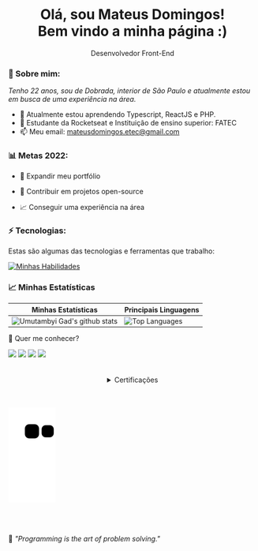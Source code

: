 <h1 align='center'>
  Olá, sou Mateus Domingos!
  <br/>
  Bem vindo a minha página :)
</h1>

<p align='center'>
  Desenvolvedor Front-End
</p>

### 🌻 Sobre mim:

<p>
  <em>
    Tenho 22 anos, sou de Dobrada, interior de São Paulo e atualmente estou em busca de uma experiência na área.
  </em>
</p>

- 🌱 Atualmente estou aprendendo Typescript, ReactJS e PHP.
- 🚀 Estudante da Rocketseat e Instituição de ensino superior: FATEC
- 📫 Meu email: mateusdomingos.etec@gmail.com

### 📊 Metas 2022:

- 📂 Expandir meu portfólio

- 🤝 Contribuir em projetos open-source

- 📈 Conseguir uma experiência na área

### ⚡ Tecnologias:

Estas são algumas das tecnologias e ferramentas que trabalho:

[![Minhas Habilidades](https://skillicons.dev/icons?i=html,css,js,ts,react,php,mysql,git,github)](https://skillicons.dev)

### 📈 Minhas Estatísticas

| Minhas Estatísticas                                                                                                                                                            | Principais Linguagens                                                                                                                                                                     |
| ------------------------------------------------------------------------------------------------------------------------------------------------------------------------ | ---------------------------------------------------------------------------------------------------------------------------------------------------------------------------------- |
| ![Umutambyi Gad's github stats](https://github-readme-stats.vercel.app/api?username=MathewsDomingos&show_icons=true&hide_border=true&count_private=true&theme=jolly) | ![Top Languages](https://github-readme-stats.vercel.app/api/top-langs/?username=MathewsDomingos&langs_count=10&count_private=true&hide_border=true&theme=jolly&layout=compact) |

💬 Quer me conhecer?

<div>
  <a href="https://www.linkedin.com/in/mathews-domingos" target="_blank"><img src="https://img.shields.io/badge/-LinkedIn-%230077B5?style=for-the-badge&logo=linkedin&logoColor=white" target="_blank"></a>
  <a href="https://api.whatsapp.com/send/?phone=%2B5516991585851&text&app_absent=0" target="_blank"><img src="https://img.shields.io/badge/WhatsApp-25D366?style=for-the-badge&logo=whatsapp&logoColor=white" target="_blank"></a>
  <a href = "mailto:mateusdomingos.etec@gmail.com"><img src="https://img.shields.io/badge/-Gmail-%23333?style=for-the-badge&logo=gmail&logoColor=white" target="_blank"></a>
  <a href="https://www.instagram.com/mathews.domingos/" target="_blank"><img src="https://img.shields.io/badge/-Instagram-%23E4405F?style=for-the-badge&logo=instagram&logoColor=white" target="_blank"></a>
</div>
<br>
<br>

<details>
<summary align="center">Certificações</summary>
<h2 align="center">Certificados e Certificações</h2>
<li><b>Certificação – Boas práticas de Cibersegurança (Cybersecurity Awareness)</b> - <i>IBSEC</i>
</details>
<br>
<br> 

![snake gif](https://github.com/MathewsDomingos/MathewsDomingos/blob/output/github-contribution-grid-snake.svg)

<br>
<br> 



<p>🧠 <spam style="font-style:italic">"Programming is the art of problem solving."</spam></p>
